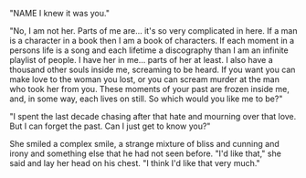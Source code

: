 <!-- collection of random thoughts -->

<!-- when "Jett" meets the zombie deamon of Venus -->

  "NAME I knew it was you."

  "No, I am not her. Parts of me are... it's so very complicated in here. If a man is a character in a book then I am a book of characters. If each moment in a persons life is a song and each lifetime a discography than I am an infinite playlist of people. I have her in me... parts of her at least. I also have a thousand other souls inside me, screaming to be heard. If you want you can make love to the woman you lost, or you can scream murder at the man who took her from you. These moments of your past are frozen inside me, and, in some way, each lives on still. So which would you like me to be?"

  "I spent the last decade chasing after that hate and mourning over that love. But I can forget the past. Can I just get to know you?"

  She smiled a complex smile, a strange mixture of bliss and cunning and irony and something else that he had not seen before. "I'd like that," she said and lay her head on his chest. "I think I'd like that very much."

<!-- possible story idea...maybe a fairy tale for young time travelers... A young time traveler battles with an older version of himself. When the older time traveler is defeated, the older time traveler is confident that he can win. He is convinced that fate has his victory assured. When the elder loses he curses the fates, saying that they have betrayed him. The younger is raised believing that he can change his fate and imagines (unjustifiably so) that he as resisted fate. Finally, when the aged version battles himself he is confident that he can win, defeating the fates. When he fails he curses the fates -->
